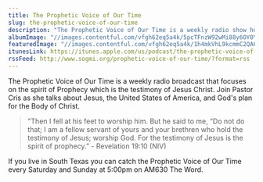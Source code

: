 ```yaml
---
title: The Prophetic Voice of Our Time
slug: the-prophetic-voice-of-our-time
description: "The Prophetic Voice of Our Time is a weekly radio show hosted by Pastor Cristina Sosso. It airs every weekend on AM 630 the Word in South Texas. Join Pastor Cris as she covers a wide range of topics including: The United States of America, prophecy, developing a relationship with Jesus and more."
albumImage: "//images.contentful.com/vfgh62eq5a4k/5pcTFnzW92wMi88y6OY0YU/261f0f4d99d41206fb9da9d7d97d86d1/download.jpg"
featuredImage: "//images.contentful.com/vfgh62eq5a4k/1h4mkVhL9kcmmC2QA6agCa/0d89e11520cb13ff278f6ce1f4c22a11/mission_week1_757.jpg"
itunesLink: https://itunes.apple.com/us/podcast/the-prophetic-voice-of-our-time/id1036387563
rssFeed: http://www.sogmi.org/prophetic-voice-of-our-time/?format=rss
---
```

The Prophetic Voice of Our Time is a weekly radio broadcast that focuses on the spirit of Prophecy which is the testimony of Jesus Christ. Join Pastor Cris as she talks about Jesus, the United States of America, and God's plan for the Body of Christ.

> "Then I fell at his feet to worship him. But he said to me, “Do not do that; I am a fellow servant of yours and your brethren who hold the testimony of Jesus; worship God. For the testimony of Jesus is the spirit of prophecy.” - Revelation 19:10 (NIV)

If you live in South Texas you can catch the Prophetic Voice of Our Time every Saturday and Sunday at 5:00pm on AM630 The Word.


